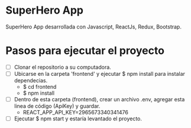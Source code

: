 # SuperHero App
SuperHero App desarrollada con Javascript, ReactJs, Redux, Bootstrap.

# Pasos para ejecutar el proyecto

- [ ] Clonar el repositorio a su computadora.
- [ ] Ubicarse en la carpeta 'frontend' y ejecutar $ npm install para instalar dependecias.
  - $ cd frontend
  - $ npm install
- [ ] Dentro de esta carpeta (frontend), crear un archivo .env, agregar esta linea de código (ApiKey) y guardar.
  - REACT_APP_API_KEY=2965673340341476
- [ ] Ejecutar $ npm start y estaría levantado el proyecto.

